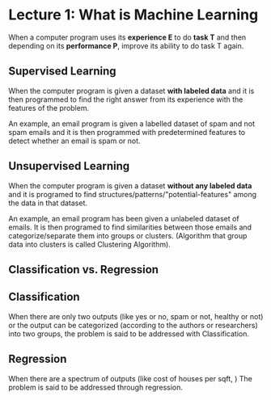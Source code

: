 # Lecture 1: What is Machine Learning

When a computer program uses its **experience E** to do **task T** and then depending on its **performance P**, improve its ability to do task T again.

## Supervised Learning

When the computer program is given a dataset **with labeled data** and it is then programmed to find the right answer from its experience with the features of  the problem.

An example, an email program is given a labelled dataset of spam and not spam emails and it is then programmed with predetermined features to detect whether an email is spam or not.

## Unsupervised Learning

When the computer program is given a dataset **without any labeled data** and it is programed to find structures/patterns/"potential-features" among the data in that dataset. 

An example, an email program has been given a unlabeled dataset of emails. It is then programed to find similarities between those emails and categorize/separate them into groups or clusters. (Algorithm that group data into clusters is called Clustering Algorithm).

## Classification vs. Regression

## Classification 

When there are only two outputs (like yes or no, spam or not, healthy or not) or the output can be categorized (according to the authors or researchers) into two groups, the problem is said to be addressed with Classification.

## Regression

When there are a spectrum of outputs (like cost of houses per sqft, ) The problem is said to be addressed through regression.